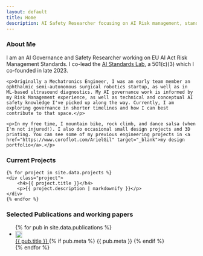 ```yaml
---
layout: default
title: Home
description: AI Safety Researcher focusing on AI Risk management, standards and policy.
---
```


<section id="about">
    <h3>About Me</h3>
    <p>I am an AI Governance and Safety Researcher working on EU AI Act Risk Management Standards. I co-lead the <a href="https://ai-standards-lab.org/" target="_blank">AI Standards Lab</a>, a 501(c)(3) which I co-founded in late 2023.</p>
        
    <p>Originally a Mechatronics Engineer, I was an early team member an ophthalmic semi-autonomous surgical robotics startup, as well as in ML-based ultrasound diagnostics. My AI governance work is informed by my Risk Management experience, as well as technical and conceptual AI safety knowledge I've picked up along the way. Currently, I am exploring governance in shorter timelines and how I can best contribute to that space.</p>
    
    <p>In my free time, I mountain bike, rock climb, and dance salsa (when I'm not injured!). I also do occasional small design projects and 3D printing. You can see some of my previous engineering projects in <a href="https://www.coroflot.com/ArielGil" target="_blank">my design portfolio</a>.</p>
</section>

<section id="projects">
    <h3>Current Projects</h3>
    
    {% for project in site.data.projects %}
    <div class="project">
        <h4>{{ project.title }}</h4>
        <p>{{ project.description | markdownify }}</p>
    </div>
    {% endfor %}
</section>

<section id="publications">
    <h3>Selected Publications and working papers</h3>
    <ul class="publications">
        {% for pub in site.data.publications %}
        <li>
            <img src="https://www.google.com/s2/favicons?domain={{ pub.domain }}" alt="{{ pub.domain }} favicon" style="width:18px;height:18px;margin-right:0.5em;vertical-align:middle;">
            <div>
                <a href="{{ pub.url }}" target="_blank" class="pub-title">
                    {{ pub.title }}
                </a>
                {% if pub.meta %}
                <span class="pub-meta">{{ pub.meta }}</span>
                {% endif %}
            </div>
        </li>
        {% endfor %}
    </ul>
</section> 